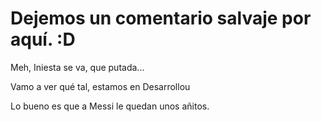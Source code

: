 # Dejemos un comentario salvaje por aquí. :D

Meh, Iniesta se va, que putada...

Vamo a ver qué tal, estamos en Desarrollou

Lo bueno es que a Messi le quedan unos añitos.
